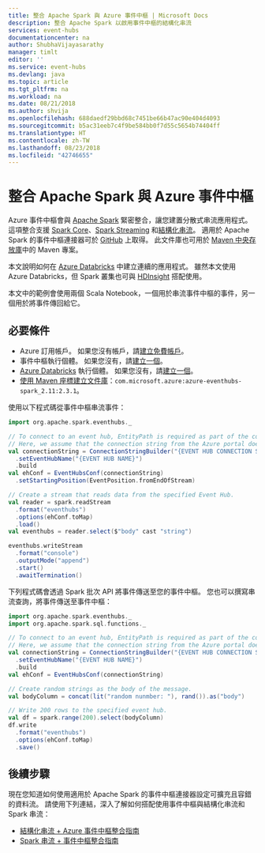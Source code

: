 ```yaml
---
title: 整合 Apache Spark 與 Azure 事件中樞 | Microsoft Docs
description: 整合 Apache Spark 以啟用事件中樞的結構化串流
services: event-hubs
documentationcenter: na
author: ShubhaVijayasarathy
manager: timlt
editor: ''
ms.service: event-hubs
ms.devlang: java
ms.topic: article
ms.tgt_pltfrm: na
ms.workload: na
ms.date: 08/21/2018
ms.author: shvija
ms.openlocfilehash: 688daedf29bbd68c7451be66b47ac90e404d4093
ms.sourcegitcommit: b5ac31eeb7c4f9be584bb0f7d55c5654b74404ff
ms.translationtype: HT
ms.contentlocale: zh-TW
ms.lasthandoff: 08/23/2018
ms.locfileid: "42746655"
---
```

# <a name="integrating-apache-spark-with-azure-event-hubs"></a>整合 Apache Spark 與 Azure 事件中樞

Azure 事件中樞會與 [Apache Spark](https://spark.apache.org/) 緊密整合，讓您建置分散式串流應用程式。 這項整合支援 [Spark Core](http://spark.apache.org/docs/latest/rdd-programming-guide.html)、[Spark Streaming](http://spark.apache.org/docs/latest/streaming-programming-guide.html) 和[結構化串流](https://spark.apache.org/docs/latest/structured-streaming-programming-guide.html)。 適用於 Apache Spark 的事件中樞連接器可於 [GitHub](https://github.com/Azure/azure-event-hubs-spark) 上取得。 此文件庫也可用於 [Maven 中央存放庫](http://search.maven.org/#artifactdetails%7Ccom.microsoft.azure%7Cazure-eventhubs-spark_2.11%7C2.1.6%7C)中的 Maven 專案。

本文說明如何在 [Azure Databricks](https://azure.microsoft.com/services/databricks/) 中建立連續的應用程式。 雖然本文使用 Azure Databricks，但 Spark 叢集也可與 [HDInsight](../hdinsight/spark/apache-spark-overview.md) 搭配使用。

本文中的範例會使用兩個 Scala Notebook，一個用於串流事件中樞的事件，另一個用於將事件傳回給它。

## <a name="prerequisites"></a>必要條件

* Azure 訂用帳戶。 如果您沒有帳戶，請[建立免費帳戶](https://azure.microsoft.com/free/?ref=microsoft.com&utm_source=microsoft.com&utm_medium=docs&utm_campaign=visualstudio)。
* 事件中樞執行個體。 如果您沒有，請[建立一個](event-hubs-create.md)。
* [Azure Databricks](https://azure.microsoft.com/services/databricks/) 執行個體。 如果您沒有，請[建立一個](../azure-databricks/quickstart-create-databricks-workspace-portal.md)。
* [使用 Maven 座標建立文件庫](https://docs.databricks.com/user-guide/libraries.html#upload-a-maven-package-or-spark-package)：`com.microsoft.azure:azure‐eventhubs‐spark_2.11:2.3.1`。

使用以下程式碼從事件中樞串流事件：

```scala
import org.apache.spark.eventhubs._

// To connect to an event hub, EntityPath is required as part of the connection string.
// Here, we assume that the connection string from the Azure portal does not have the EntityPath part.
val connectionString = ConnectionStringBuilder("{EVENT HUB CONNECTION STRING FROM AZURE PORTAL}")
  .setEventHubName("{EVENT HUB NAME}")
  .build 
val ehConf = EventHubsConf(connectionString)
  .setStartingPosition(EventPosition.fromEndOfStream)

// Create a stream that reads data from the specified Event Hub.
val reader = spark.readStream
  .format("eventhubs")
  .options(ehConf.toMap)
  .load()
val eventhubs = reader.select($"body" cast "string")

eventhubs.writeStream
  .format("console")
  .outputMode("append")
  .start()
  .awaitTermination()
```
下列程式碼會透過 Spark 批次 API 將事件傳送至您的事件中樞。 您也可以撰寫串流查詢，將事件傳送至事件中樞：

```scala
import org.apache.spark.eventhubs._
import org.apache.spark.sql.functions._

// To connect to an event hub, EntityPath is required as part of the connection string.
// Here, we assume that the connection string from the Azure portal does not have the EntityPath part.
val connectionString = ConnectionStringBuilder("{EVENT HUB CONNECTION STRING FROM AZURE PORTAL}")
  .setEventHubName("{EVENT HUB NAME}")
  .build
val ehConf = EventHubsConf(connectionString)

// Create random strings as the body of the message.
val bodyColumn = concat(lit("random nunmber: "), rand()).as("body")

// Write 200 rows to the specified event hub.
val df = spark.range(200).select(bodyColumn)
df.write
  .format("eventhubs")
  .options(ehConf.toMap)
  .save() 
```

## <a name="next-steps"></a>後續步驟

現在您知道如何使用適用於 Apache Spark 的事件中樞連接器設定可擴充且容錯的資料流。 請使用下列連結，深入了解如何搭配使用事件中樞與結構化串流和 Spark 串流：

* [結構化串流 + Azure 事件中樞整合指南](https://github.com/Azure/azure-event-hubs-spark/blob/master/docs/structured-streaming-eventhubs-integration.md)
* [Spark 串流 + 事件中樞整合指南](https://github.com/Azure/azure-event-hubs-spark/blob/master/docs/spark-streaming-eventhubs-integration.md)
